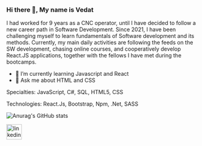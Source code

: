 

### Hi there 👋, My name is Vedat

I had worked for 9 years as a CNC operator, until I have decided to follow a new career path in Software Development. Since 2021, I have been challenging myself to learn fundamentals of Software development and its methods. Currently, my main daily activities are following the feeds on the SW development, chasing online courses, and cooperatively develop React.JS applications, together with the fellows I have met during the bootcamps.

- 🌱 I’m currently learning Javascript and React 
- 💬 Ask me about HTML and CSS 

Specialties:  JavaScript, C#, SQL, HTML5, CSS


Technologies: React.Js, Bootstrap, Npm, .Net, SASS 
  
![Anurag's GitHub stats](https://github-readme-stats.vercel.app/api?username=vkeycode&count_private=true&show_icons=true&theme=gruvbox)


[<img src='https://cdn.jsdelivr.net/npm/simple-icons@3.0.1/icons/linkedin.svg' alt='linkedin' height='40'>](https://www.linkedin.com/in/vedat-eroglu/)  



